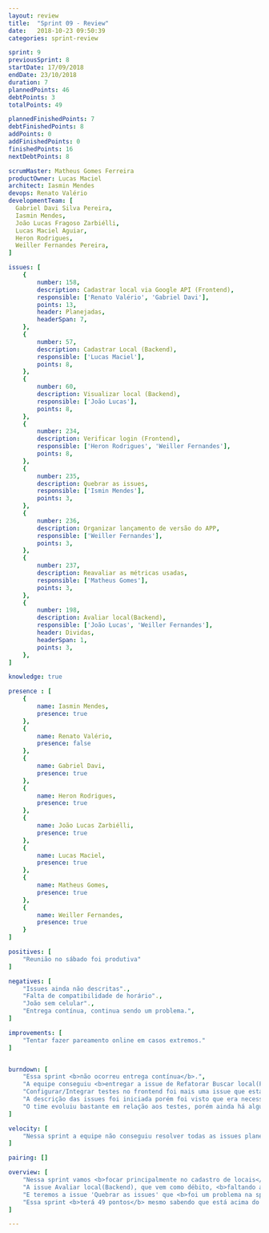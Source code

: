 ```yaml
---
layout: review
title:  "Sprint 09 - Review"
date:   2018-10-23 09:50:39
categories: sprint-review

sprint: 9
previousSprint: 8
startDate: 17/09/2018
endDate: 23/10/2018
duration: 7
plannedPoints: 46
debtPoints: 3
totalPoints: 49

plannedFinishedPoints: 7
debtFinishedPoints: 8
addPoints: 0
addFinishedPoints: 0
finishedPoints: 16
nextDebtPoints: 8

scrumMaster: Matheus Gomes Ferreira
productOwner: Lucas Maciel
architect: Iasmin Mendes
devops: Renato Valério
developmentTeam: [
  Gabriel Davi Silva Pereira,
  Iasmin Mendes,
  João Lucas Fragoso Zarbiélli,
  Lucas Maciel Aguiar,
  Heron Rodrigues,
  Weiller Fernandes Pereira,
]

issues: [
    {
        number: 158,
        description: Cadastrar local via Google API (Frontend),
        responsible: ['Renato Valério', 'Gabriel Davi'],
        points: 13,
        header: Planejadas,
        headerSpan: 7,
    },
    {
        number: 57,
        description: Cadastrar Local (Backend),
        responsible: ['Lucas Maciel'],
        points: 8,
    },
    {
        number: 60,
        description: Visualizar local (Backend),
        responsible: ['João Lucas'],
        points: 8,
    },
    {
        number: 234,
        description: Verificar login (Frontend),
        responsible: ['Heron Rodrigues', 'Weiller Fernandes'],
        points: 8,
    },
    {
        number: 235,
        description: Quebrar as issues,
        responsible: ['Ismin Mendes'],
        points: 3,
    },
    {
        number: 236,
        description: Organizar lançamento de versão do APP,
        responsible: ['Weiller Fernandes'],
        points: 3,
    },
    {
        number: 237,
        description: Reavaliar as métricas usadas,
        responsible: ['Matheus Gomes'],
        points: 3,
    },
    {
        number: 198,
        description: Avaliar local(Backend),
        responsible: ['João Lucas', 'Weiller Fernandes'],
        header: Dividas,
        headerSpan: 1,
        points: 3,
    },
]

knowledge: true

presence : [
    {
        name: Iasmin Mendes,
        presence: true
    },
    {
        name: Renato Valério,
        presence: false
    },
    {
        name: Gabriel Davi,
        presence: true
    },
    {
        name: Heron Rodrigues,
        presence: true
    },
    {
        name: João Lucas Zarbiélli,
        presence: true
    },
    {
        name: Lucas Maciel,
        presence: true
    },
    {
        name: Matheus Gomes,
        presence: true
    },
    {
        name: Weiller Fernandes,
        presence: true
    }
]

positives: [
    "Reunião no sábado foi produtiva"
]

negatives: [
    "Issues ainda não descritas".,
    "Falta de compatibilidade de horário".,
    "João sem celular".,
    "Entrega contínua, continua sendo um problema.",
]

improvements: [
    "Tentar fazer pareamento online em casos extremos."
]


burndown: [
    "Essa sprint <b>não ocorreu entrega contínua</b>.",
    "A equipe conseguiu <b>entregar a issue de Refatorar Buscar local(Frontend)</b> que ja vinha de débito da sprint 7. Dificuldade com a <b>implementação do Redux no problema de uso da variavel 'locals'</b>, para uma melhor mantenabilidade do código, foi a principal causa para a demora na conclusão da issue.",
    "Configurar/Integrar testes no frontend foi mais uma issue que estava como débito e <b>também foi entregue</b>. A equipe conseguiu se <b>adaptar às tecnologias</b> para resolver a tarefa.",
    "A descrição das issues foi iniciada porém foi visto que era necessário <b>quebrar o backlog em issues menores</b>, então não foi possivel concluir a issue.",
    "O time evoluiu bastante em relação aos testes, porém ainda há algumas dificuldades. <b>A issue Adicionar rota para avaliar local ficou faltando teste de request</b>, ficará como debito para proxíma sprint.",
]

velocity: [
    "Nessa sprint a equipe não conseguiu resolver todas as issues planejadas e o velocity caiu para 22,5. A equipe entregou as issues que vinham como débito porém devido aos problemas com pareamento, teste e em quebrar o backlog, duas issue ficarão como débito."
]

pairing: []

overview: [
    "Nessa sprint vamos <b>focar principalmente no cadastro de locais</b>. São issues com pontuação alta, mas faltando apenas 5 sprints para a release 2 e essa sendo <b>uma das principais funções do aplicativo e que interfere diretamente em outras issues</b>, ja deveriamos começar o desenvolvimento para sanar problemas o quanto antes.",
    "A issue Avaliar local(Backend), que vem como débito, <b>faltando apenas testes</b> ficará com a mesma dupla da sprint passada, pois ja <b>possuem um maior conhecimento do que esta faltando e para ganhar tempo por causa da alta pontuação da sprint atual</b>.",
    "E teremos a issue 'Quebrar as issues' que <b>foi um problema na sprint passada</b> e causou débito em uma das issues planejadas.",
    "Essa sprint <b>terá 49 pontos</b> mesmo sabendo que está acima do velocity de 22,5 pontos, e que planejar acima do velocity é uma coisa ruim. Essa decisão deve-se ao fato dessa sprint ter algumas <b>issues com pontuação alta mas issues que interferem em outras funcionalidades</b> e devemos fazer o quanto antes. <b>Planejamos reunião com toda a equipe para não limitar a resolução de problemas com as tarefas somente a dupla de pareamento</b> e não fazer isso pessoalmente não estava sendo efetivo."
]

---
```

